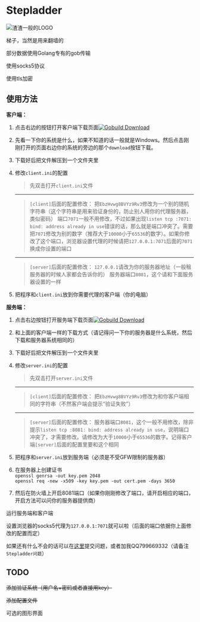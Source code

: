 Stepladder
==========

![渣渣一般的LOGO](http://img1.tuchuang.org/uploads/2014/07/绘图.svg)

梯子，当然是用来翻墙的

部分数据使用Golang专有的gob传输

使用socks5协议

使用tls加密

使用方法
-------

**客户端：**

  1. 点击右边的按钮打开客户端下载页面[![Gobuild Download](http://beta.gobuild.io/badge/github.com/Bluek404/Stepladder/client/download.png)](http://beta.gobuild.io/github.com/Bluek404/Stepladder/client)
  2. 先看一下你的系统是什么，如果不知道的话一般就是Windows。然后点击刚刚打开的页面右边你的系统的旁边的那个`download`按钮下载。
  3. 下载好后把文件解压到一个文件夹里
  4. 修改`client.ini`的配置
     >先双击打开`client.ini`文件
     ------------
     >`[client]`后面的配置修改：
     >把`EbzHvwg8BVYz9Rv3`修改为一个别的随机字符串（这个字符串是用来验证身份的，防止别人用你的代理服务器，类似密码）
     >端口`7071`一般不用修改，不过如果出现`listen tcp :7071: bind: address already in use`错误的话，那么就是端口冲突了。需要把`7071`修改为别的数字（推荐大于`10000`小于`65536`的数字）。如果你修改了这个端口，浏览器设置代理的时候请把`127.0.0.1:7071`后面的`7071`换成你设置的端口
     ------------
     >`[server]`后面的配置修改：
     >`127.0.0.1`请改为你的服务器地址（一般租服务器的时候人家都会告诉你的）
     >服务器端口`8081`，这个请和下面服务器设置的一样


  5. 把程序和`client.ini`放到你需要代理的客户端（你的电脑）

**服务端：**

  1. 点击右边按钮打开服务端下载页面[![Gobuild Download](http://beta.gobuild.io/badge/github.com/Bluek404/Stepladder/server/download.png)](http://beta.gobuild.io/github.com/Bluek404/Stepladder/server)
  2. 和上面的客户端一样的下载方式（请记得问一下你的服务器是什么系统，然后下载和服务器系统相同的）
  3. 下载好后把文件解压到一个文件夹里
  4. 修改`server.ini`的配置
     >先双击打开`server.ini`文件
     ------------
     >`[client]`后面的配置修改：
     >把`EbzHvwg8BVYz9Rv3`修改为和你客户端相同的字符串（不然客户端会提示“验证失败”）
     ------------
     >`[server]`后面的配置修改：
     >服务器端口`8081`，这个一般不用修改，除非提示`listen tcp :8081: bind: address already in use`，说明端口冲突了，才需要修改。请修改为大于`10000`小于`65536`的数字。记得客户端`[server]`后面的配置里要和这个相同

  2. 把程序和`server.ini`放到服务端（必须是不受GFW限制的服务器）

  3. 在服务器上创建证书  
  `openssl genrsa -out key.pem 2048`  
  `openssl req -new -x509 -key key.pem -out cert.pem -days 3650`

  5. 然后在防火墙上开启8081端口（如果你刚刚修改了端口，请开启相应的端口，开启方法可以问你的服务器提供商）

运行服务端和客户端

设置浏览器的socks5代理为`127.0.0.1:7071`就可以啦（后面的端口依据你上面修改的配置而定）

如果还有什么不会的话可以在[这里](https://github.com/Bluek404/Stepladder/issues)提交问题，或者加我QQ799669332（请备注`Stepladder问题`）

TODO
----

~~添加验证系统（用户名+密码或者直接用key）~~

~~添加配置文件~~

可选的图形界面

